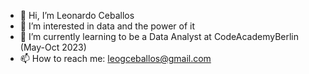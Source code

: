 - 👋 Hi, I’m Leonardo Ceballos
- 👀 I’m interested in data and the power of it
- 🌱 I’m currently learning to be a Data Analyst at CodeAcademyBerlin (May-Oct 2023)
- 📫 How to reach me: leogceballos@gmail.com

<!---
LeoCeb/LeoCeb is a ✨ special ✨ repository because its `README.md` (this file) appears on your GitHub profile.
You can click the Preview link to take a look at your changes.
--->
